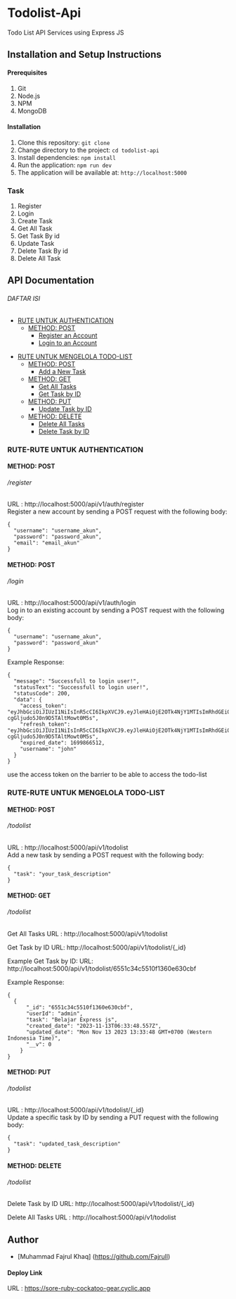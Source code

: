 # Todolist-Api

Todo List API Services using Express JS

## Installation and Setup Instructions

#### Prerequisites

1. Git
2. Node.js
3. NPM
4. MongoDB

#### Installation

1. Clone this repository: `git clone`
2. Change directory to the project: `cd todolist-api`
3. Install dependencies: `npm install`
4. Run the application: `npm run dev`
5. The application will be available at: `http://localhost:5000`

### Task

1. Register
2. Login
3. Create Task
4. Get All Task
5. Get Task By id
6. Update Task
7. Delete Task By id
8. Delete All Task

## API Documentation

###### DAFTAR ISI

- [RUTE UNTUK AUTHENTICATION ](#rute-auth)
  - [METHOD: POST](#method-post)
    - [Register an Account](#register)
    - [Login to an Account](#login)

* [RUTE UNTUK MENGELOLA TODO-LIST](#rute-todolist)
  - [METHOD: POST](#method-post)
    - [Add a New Task](#login)
  - [METHOD: GET](#method-get)
    - [Get All Tasks](#todolist)
    - [Get Task by ID](#todolist)
  - [METHOD: PUT](#method-put)
    - [Update Task by ID](#todolist)
  - [METHOD: DELETE](#method-delete)
    - [Delete All Tasks](#todolist)
    - [Delete Task by ID](#todolist)

### RUTE-RUTE UNTUK AUTHENTICATION

#### METHOD: POST

###### /register

URL : http://localhost:5000/api/v1/auth/register <br>
Register a new account by sending a POST request with the following body:

```
{
  "username": "username_akun",
  "password": "password_akun",
  "email": "email_akun"
}
```

#### METHOD: POST

###### /login

URL : http://localhost:5000/api/v1/auth/login <br>
Log in to an existing account by sending a POST request with the following body:

```
{
  "username": "username_akun",
  "password": "password_akun"
}
```

Example Response:

```
{
  "message": "Successfull to login user!",
  "statusText": "Successfull to login user!",
  "statusCode": 200,
  "data": {
    "access_token": "eyJhbGciOiJIUzI1NiIsInR5cCI6IkpXVCJ9.eyJleHAiOjE2OTk4NjY1MTIsImRhdGEiOnsidXNlciI6ImpvaG4iLCJlbWFpbCI6ImpvaG5kb2VAZXhhbXBsZS5jb20ifSwiaWF0IjoxNjk5ODYyOTEyfQ.OjUzNqCWkm0JQHN-cgGljudo5J0n9D5TAltMowt0M5s",
    "refresh_token": "eyJhbGciOiJIUzI1NiIsInR5cCI6IkpXVCJ9.eyJleHAiOjE2OTk4NjY1MTIsImRhdGEiOnsidXNlciI6ImpvaG4iLCJlbWFpbCI6ImpvaG5kb2VAZXhhbXBsZS5jb20ifSwiaWF0IjoxNjk5ODYyOTEyfQ.OjUzNqCWkm0JQHN-cgGljudo5J0n9D5TAltMowt0M5s",
    "expired_date": 1699866512,
    "username": "john"
  }
}
```

use the access token on the barrier to be able to access the todo-list

### RUTE-RUTE UNTUK MENGELOLA TODO-LIST

#### METHOD: POST

###### /todolist

URL : http://localhost:5000/api/v1/todolist <br>
Add a new task by sending a POST request with the following body:

```
{
  "task": "your_task_description"
}
```

#### METHOD: GET

###### /todolist

Get All Tasks
URL : http://localhost:5000/api/v1/todolist

Get Task by ID
URL: http://localhost:5000/api/v1/todolist/{\_id}

Example Get Task by ID:
URL: http://localhost:5000/api/v1/todolist/6551c34c5510f1360e630cbf

Example Response:

```
{
  {
      "_id": "6551c34c5510f1360e630cbf",
      "userId": "admin",
      "task": "Belajar Express js",
      "created_date": "2023-11-13T06:33:48.557Z",
      "updated_date": "Mon Nov 13 2023 13:33:48 GMT+0700 (Western Indonesia Time)",
      "__v": 0
    }
}
```

#### METHOD: PUT

###### /todolist

URL : http://localhost:5000/api/v1/todolist/{\_id} <br>
Update a specific task by ID by sending a PUT request with the following body:

```
{
  "task": "updated_task_description"
}
```

#### METHOD: DELETE

###### /todolist

Delete Task by ID
URL: http://localhost:5000/api/v1/todolist/{\_id}

Delete All Tasks
URL : http://localhost:5000/api/v1/todolist

## Author

- [Muhammad Fajrul Khaq] (https://github.com/Fajrull)

#### Deploy Link

URL : https://sore-ruby-cockatoo-gear.cyclic.app
